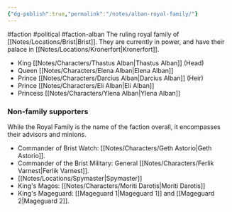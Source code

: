 ```yaml
---
{"dg-publish":true,"permalink":"/notes/alban-royal-family/"}
---
```


#faction #political #faction-alban 
The ruling royal family of [[Notes/Locations/Brist\|Brist]]. They are currently in power, and have their palace in [[Notes/Locations/Kronerfort\|Kronerfort]]. 

- King [[Notes/Characters/Thastus Alban\|Thastus Alban]] (Head)
- Queen [[Notes/Characters/Elena Alban\|Elena Alban]]
- Prince [[Notes/Characters/Darcius Alban\|Darcius Alban]] (Heir)
- Prince [[Notes/Characters/Eli Alban\|Eli Alban]]
- Princess [[Notes/Characters/Ylena Alban\|Ylena Alban]]

### Non-family supporters
While the Royal Family is the name of the faction overall, it encompasses their advisors and minions.
- Commander of Brist Watch: [[Notes/Characters/Geth Astorio\|Geth Astorio]].
- Commander of the Brist Military: General [[Notes/Characters/Ferlik Varnest\|Ferlik Varnest]].
- [[Notes/Locations/Spymaster\|Spymaster]]
- King's Magos: [[Notes/Characters/Moriti Darotis\|Moriti Darotis]]
- King's Mageguard: [[Mageguard 1\|Mageguard 1]] and [[Mageguard 2\|Mageguard 2]].


